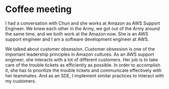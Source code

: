 # Coffee meeting

I had a conversation with Chun and she works at Amazon as AWS Support Engineer. We knew each other in the Army, we got out of the Army around the same time, and we both work at the Amazon now. She is an AWS support engineer and I am a software development engineer at AWS.

We talked about customer obsession. Customer obsession is one of the important leadership principles in Amazon cultures. As an AWS support engineer, she interacts with a lot of different customers. Her job is to take care of the trouble tickets as efficiently as possible. In order to accomplish it, she has to prioritize the trouble tickets and communicate effectively with her teammates. And as an SDE, I implement similar practices to interact with my customers.

